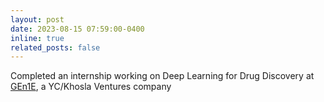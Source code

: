```yaml
---
layout: post
date: 2023-08-15 07:59:00-0400
inline: true
related_posts: false
---
```


Completed an internship working on Deep Learning for Drug Discovery at [GEn1E](https://www.gen1e.com/), a YC/Khosla Ventures company